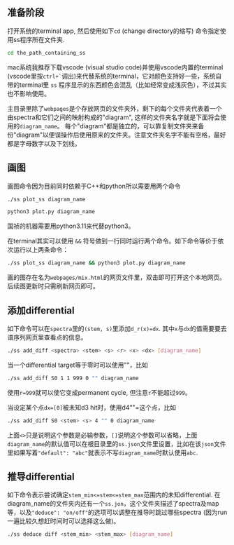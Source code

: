 ## 准备阶段
打开系统的terminal app, 然后使用如下`cd` (change directory的缩写) 命令指定使用ss程序所在文件夹.
```bash
cd the_path_containing_ss
```

mac系统我推荐下载vscode (visual studio code)并使用vscode内置的terminal (vscode里按`` ctrl+` ``调出)来代替系统的terminal，它对颜色支持好一些，系统自带的terminal里 `ss` 程序显示的东西颜色会混乱（比如经常变成浅灰色），不过其实也不影响使用。

主目录里除了`webpages`是个存放网页的文件夹外，剩下的每个文件夹代表着一个由spectra和它们之间的映射构成的"diagram", 这样的文件夹名字就是下面将会使用的`diagram_name`。 每个"diagram"都是独立的，可以靠复制文件夹来备份"diagram"以便误操作后使用原来的文件夹。注意文件夹名字不能有空格，最好都是字母数字以及下划线。

## 画图
画图命令因为目前同时依赖于C++和python所以需要用两个命令
```bash
./ss plot_ss diagram_name
```

```bash
python3 plot.py diagram_name
```

国祯的机器需要用python3.11来代替python3。

在terminal其实可以使用 `&&` 符号做到一行同时运行两个命令。如下命令等价于依次运行以上两条命令：
```bash
./ss plot_ss diagram_name && python3 plot.py diagram_name
```

画的图存在名为`webpages/mix.html`的网页文件里，双击即可打开这个本地网页。后续图更新时只需刷新网页即可。

## 添加differential
如下命令可以在`spectra`里的`(stem, s)`里添加`d_r(x)=dx`. 其中`x`与`dx`的值需要要去谱序列网页里查看点的信息。
```bash
./ss add_diff <spectra> <stem> <s> <r> <x> <dx> [diagram_name]
```

当一个differential target等于零时可以使用""，比如
```bash
./ss add_diff S0 1 1 999 0 "" diagram_name
```
使用`r=999`就可以使它变成permanent cycle, 但注意`r`不能超过`999`。

当设定某个点`dx=[0]`被未知d3 hit时，使用d4""=这个点，比如
```bash
./ss add_diff S0 <stem> <s> 4 "" 0 diagram_name
```


上面`<>`只是说明这个参数是必输参数，`[]`说明这个参数可以省略，上面`diagram_name`的默认值可以在根目录里的`ss.json`文件里设置，比如在该`json`文件里如果写着`"default": "abc"`就表示不写`diagram_name`时默认使用`abc`.

##  推导differential
如下命令表示尝试确定`stem_min<=stem<=stem_max`范围内的未知differential. 在diagram_name的文件夹内还有一个`ss.jon`，这个文件夹描述了spectra及map等，以及`"deduce": "on/off"`的选项可以调整在推导时跳过哪些spectra (因为run一遍比较久想赶时间时可以选择这么做)。
```bash
./ss deduce diff <stem_min> <stem_max> [diagram_name]
```


